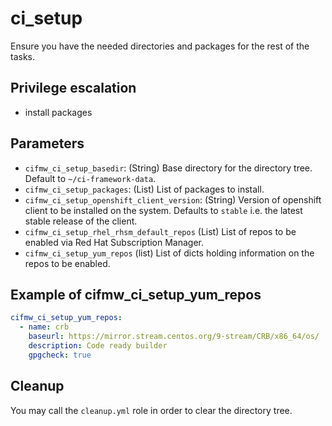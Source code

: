 # ci_setup

Ensure you have the needed directories and packages for the rest of the tasks.

## Privilege escalation

- install packages

## Parameters

- `cifmw_ci_setup_basedir`: (String) Base directory for the directory tree. Default to `~/ci-framework-data`.
- `cifmw_ci_setup_packages`: (List) List of packages to install.
- `cifmw_ci_setup_openshift_client_version`: (String) Version of openshift
  client to be installed on the system. Defaults to `stable` i.e. the latest
  stable release of the client.
- `cifmw_ci_setup_rhel_rhsm_default_repos` (List) List of repos to be enabled via Red Hat Subscription Manager.
- `cifmw_ci_setup_yum_repos` (list) List of dicts holding information on the repos to be enabled.

## Example of cifmw_ci_setup_yum_repos

```YAML
cifmw_ci_setup_yum_repos:
  - name: crb
    baseurl: https://mirror.stream.centos.org/9-stream/CRB/x86_64/os/
    description: Code ready builder
    gpgcheck: true
```

## Cleanup

You may call the `cleanup.yml` role in order to clear the directory tree.
